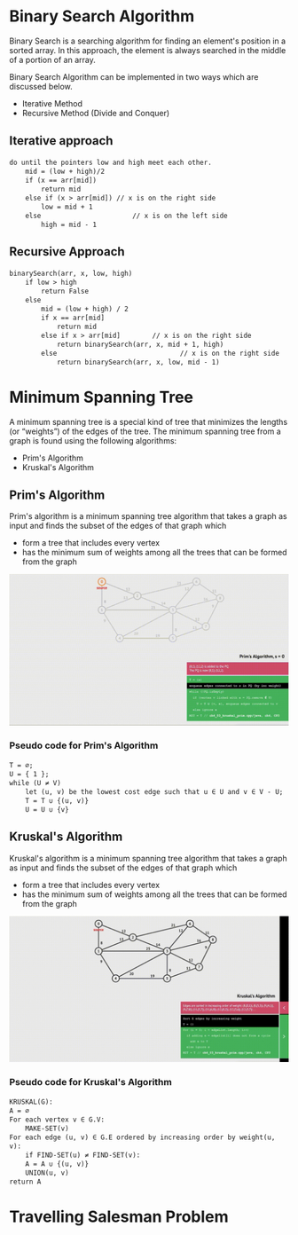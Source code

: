 # Binary Search Algorithm 
Binary Search is a searching algorithm for finding an element's position in a sorted array. In this approach, the element is always searched in the middle of a portion of an array.

Binary Search Algorithm can be implemented in two ways which are discussed below.

* Iterative Method
* Recursive Method (Divide and Conquer)

## Iterative approach 



```
do until the pointers low and high meet each other.
    mid = (low + high)/2
    if (x == arr[mid])
        return mid
    else if (x > arr[mid]) // x is on the right side
        low = mid + 1
    else                       // x is on the left side
        high = mid - 1
```

## Recursive Approach 

```
binarySearch(arr, x, low, high)
    if low > high
        return False 
    else
        mid = (low + high) / 2 
        if x == arr[mid]
            return mid
        else if x > arr[mid]        // x is on the right side
            return binarySearch(arr, x, mid + 1, high)
        else                               // x is on the right side
            return binarySearch(arr, x, low, mid - 1)
```

# Minimum Spanning Tree

A minimum spanning tree is a special kind of tree that minimizes the lengths (or “weights”) of the edges of the tree.
The minimum spanning tree from a graph is found using the following algorithms:
* Prim's Algorithm 
* Kruskal's Algorithm 

## Prim's Algorithm 
Prim's algorithm is a minimum spanning tree algorithm that takes a graph as input and finds the subset of the edges of that graph which 
- form a tree that includes every vertex 
- has the minimum sum of weights among all the trees that can be formed from the graph

<img src="prim-algo.gif" width="600"> 

### Pseudo code for Prim's Algorithm 
```
T = ∅;
U = { 1 };
while (U ≠ V)
    let (u, v) be the lowest cost edge such that u ∈ U and v ∈ V - U;
    T = T ∪ {(u, v)}
    U = U ∪ {v}
```



## Kruskal's Algorithm 

Kruskal's algorithm is a minimum spanning tree algorithm that takes a graph as input and finds the subset of the edges of that graph which 
- form a tree that includes every vertex 
- has the minimum sum of weights among all the trees that can be formed from the graph

<img src="Kruskal-algo.gif" width="600"> 

### Pseudo code for Kruskal's Algorithm 

```
KRUSKAL(G):
A = ∅
For each vertex v ∈ G.V:
    MAKE-SET(v)
For each edge (u, v) ∈ G.E ordered by increasing order by weight(u, v):
    if FIND-SET(u) ≠ FIND-SET(v):       
    A = A ∪ {(u, v)}
    UNION(u, v)
return A
```

# Travelling Salesman Problem

